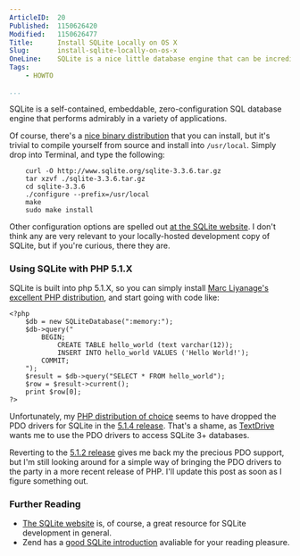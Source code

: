 ```yaml
---
ArticleID:  20
Published:  1150626420
Modified:   1150626477
Title:      Install SQLite Locally on OS X
Slug:       install-sqlite-locally-on-os-x
OneLine:    SQLite is a nice little database engine that can be incredibly fast as a website backend.  Installing it on OS X is equally quick.
Tags:       
    - HOWTO

...
```

SQLite is a self-contained, embeddable, zero-configuration SQL database engine that performs admirably in a variety of applications. 

Of course, there's a [nice binary distribution][binary] that you can install, but it's trivial to compile yourself from source and install into `/usr/local`.  Simply drop into Terminal, and type the following:

        curl -O http://www.sqlite.org/sqlite-3.3.6.tar.gz
        tar xzvf ./sqlite-3.3.6.tar.gz
        cd sqlite-3.3.6
        ./configure --prefix=/usr/local
        make
        sudo make install

Other configuration options are spelled out [at the SQLite website][compilation].  I don't think any are very relevant to your locally-hosted development copy of SQLite, but if you're curious, there they are.

### Using SQLite with PHP 5.1.X ###

SQLite is built into php 5.1.X, so you can simply install [Marc Liyanage's excellent PHP distribution][entropy], and start going with code like:

    <?php
        $db = new SQLiteDatabase(":memory:");
    	$db->query("
    		BEGIN;
    			CREATE TABLE hello_world (text varchar(12));
    			INSERT INTO hello_world VALUES ('Hello World!');
    		COMMIT;
    	");
        $result = $db->query("SELECT * FROM hello_world");
        $row = $result->current();
    	print $row[0];
    ?>

Unfortunately, my [PHP distribution of choice][entropy] seems to have dropped the PDO drivers for SQLite in the [5.1.4 release][entropy_5_1_4].  That's a shame, as [TextDrive][textdrive] wants me to use the PDO drivers to access SQLite 3+ databases.  

Reverting to the [5.1.2 release][entropy_5_1_2] gives me back my the precious PDO support, but I'm still looking around for a simple way of bringing the PDO drivers to the party in a more recent release of PHP.  I'll update this post as soon as I figure something out.

### Further Reading ###

*   [The SQLite website][sqlite] is, of course, a great resource for SQLite
    development in general.
*   Zend has a [good SQLite introduction][intro] avaliable for your reading
    pleasure.

[sqlite]: http://www.sqlite.org/ "SQLite"
[binary]: http://www.sqlite.org/download.html "SQLite Download Page"
[compilation]: http://www.sqlite.org/compile.html "Compilation Options for SQLite"
[entropy]: http://www.entropy.ch/software/macosx/php/ "Marc Liyanage's excellent PHP distribution for OS X"
[entropy_5_1_4]: http://www2.entropy.ch/download/entropy-php-5.1.4-5.tar.gz "PHP 5.1.4 :: Marc Liyanage's Binary Distribution for OS X"
[entropy_5_1_2]: http://www2.entropy.ch/download/Entropy-PHP-5.1.2-1.dmg "PHP 5.1.2 :: Marc Liyanage's Binary Distribution for OS X"
[intro]: http://www.zend.com/php5/articles/php5-sqlite.php "Zend :: SQLite Introduction"
[textdrive]: http://textdrive.com/